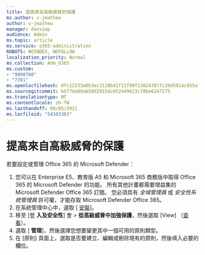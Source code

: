 ```yaml
---
title: 提高來自高級威脅的保護
ms.author: v-jmathew
author: v-jmathew
manager: dansimp
audience: Admin
ms.topic: article
ms.service: o365-administration
ROBOTS: NOINDEX, NOFOLLOW
localization_priority: Normal
ms.collection: Adm_O365
ms.custom:
- "9000760"
- "7391"
ms.openlocfilehash: 0fc12233a0b3ec3128b41f11f89f13824787fc20d5914c955afb8446a7fa3ced
ms.sourcegitcommit: b5f7da89a650d2915dc652449623c78be6247175
ms.translationtype: MT
ms.contentlocale: zh-TW
ms.lasthandoff: 08/05/2021
ms.locfileid: "54103363"
---
```

# <a name="increase-protection-from-advanced-threats"></a>提高來自高級威脅的保護

若要設定或管理 Office 365 的 Microsoft Defender：

1. 您可以在 Enterprise E5、教育版 A5 和 Microsoft 365 商務版中取得 Office 365 的 Microsoft Defender 的功能。 所有其他計畫都需要增益集的 Microsoft Defender Office 365 訂閱。 您必須具有 *全域管理員* 或 *安全性系統管理員* 許可權，才能存取 Microsoft Defender Office 365。
2. 在系統管理中心中，選取 [ [安裝](https://go.microsoft.com/fwlink/p/?linkid=2075721)]。
3. 移至 [登 **入及安全性**] 會  >  **從高級威脅中加強保護**，然後選取 [View] （[查看](https://go.microsoft.com/fwlink/?linkid=2109302)）。
4. 選取 [ **管理**]，然後選擇您想要變更其中一個可用的原則類型。
5. 在 [原則] 頁面上，選取是否要建立、編輯或刪除現有的原則，然後填入必要的欄位。
